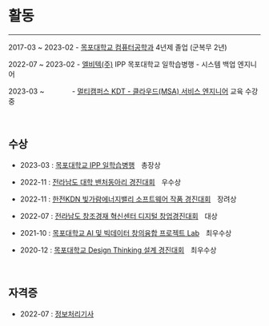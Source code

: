 
<br>

# 활동

---

2017-03 ~ 2023-02 - [목포대학교 컴퓨터공학과](https://ce.mokpo.ac.kr/ce/index.do) 4년제 졸업 (군복무 2년)

2022-07 ~ 2023-02 - [엘비텍(주)](http://lvtek.co.kr/home/main.php) IPP 목포대학교 일학습병행 - 시스템 백업 엔지니어

2023-03 ~ ㅤㅤㅤㅤ- [멀티캠퍼스 KDT - 클라우드(MSA) 서비스 엔지니어](https://diligentp.notion.site/MSA-01550d3c5b22470189f0f25c9c7f356e) 교육 수강중

<br>


## 수상

- 2023-03 : [목포대학교 IPP 일학습병행](https://www.ikbc.co.kr/article/view/kbc202302100017)ㅤ총장상

- 2022-11 : [전라남도 대학 밴처동아리 경진대회]()ㅤ우수상

- 2022-11 : [한전KDN 빛가람에너지밸리 소프트웨어 작품 경진대회]()ㅤ장려상

- 2022-07 : [전라남도 창조경재 혁신센터 디지털 창업경진대회]()ㅤ대상
 
- 2021-10 : [목포대학교 AI 및 빅데이터 창의융합 프로젝트 Lab]()ㅤ최우수상

- 2020-12 : [목포대학교 Design Thinking 설계 경진대회]()ㅤ최우수상


<br>

## 자격증
- 2022-07  : [정보처리기사](https://diligentp.notion.site/422a4868e50c4698b98ead8058985476)

